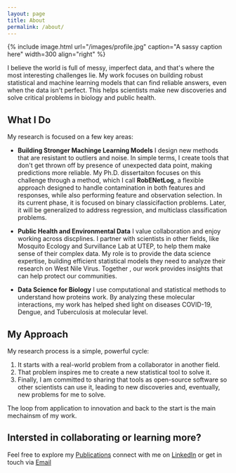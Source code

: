 ```yaml
---
layout: page
title: About
permalink: /about/
---
```


{% include image.html url="/images/profile.jpg" caption="A sassy caption here" width=300 align="right" %}

I believe the world is full of messy, imperfect data, and that's where the most interesting challenges lie. My work focuses on building robust statistical and machine learning
models that can find reliable answers, even when the data isn't perfect. This helps scientists make new discoveries and solve critical problems in biology and public health.

## What I Do
My research is focused on a few key areas:

- **Building Stronger Machinge Learning Models**
  I design new methods that are resistant to outliers and noise. In simple terms, I create tools that don't get thrown off by presence of unexpected data point, making predictions more reliable. My Ph.D. dissertaiton focuses on this challenge through a method, which I call **RobENetLog**, a flexible approach designed to handle contamination in both features and responses, while also performing feature and observation selection. In its current phase, it is focused on binary classicifaction problems. Later, it will be generalized to address regression, and multiclass classification problems.

- **Public Health and Environmental Data**
  I value collaboration and enjoy working across discplines. I partner with scientists in other fields, like Mosquito Ecology and Survillance Lab at UTEP, to help them make sense of their complex data. My role is to provide the data science expertise, building efficient statistical models they need to analyze their research on West Nile Virus. Together , our work
  provides insights that can help protect our communities.
  
- **Data Science for Biology**
I use computational and statistical methods to understand how proteins work. By analyzing these molecular interactions, my work has helped shed light on diseases COVID-19, Dengue, and Tuberculosis at molecular level.

## My Approach
My research process is a simple, powerful cycle:
1. It starts with a real-world problem from a collaborator in another field.
2. That problem inspires me to create a new statistical tool to solve it.
3. Finally, I am committed to sharing that tools as open-source software so other scientists can use it, leading to new discoveries and, eventually, new problems for me to solve.

 The loop from application to innovation and back to the start is the main mechainsm of my work.

 ## Intersted in collaborating or learning more?
 Feel free to explore my  [Publications](https://scholar.google.com/citations?user=_iJLDyIAAAAJ&hl=en) connect with me on [LinkedIn]([www.linkedin.com/in/chitra-karki-180351171/](https://www.linkedin.com/in/chitra-karki-180351171/)) or get in touch via [Email](mailto:cbkarki@miners.utep.edu)

